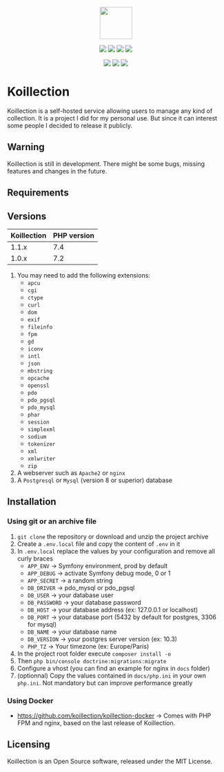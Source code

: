 <p align="center">
    <a href="https://koillection.github.io/" target="_blank">
        <img src="https://user-images.githubusercontent.com/20560781/80213166-0e560e00-8639-11ea-944e-4f79fdbcef55.png" width="75" height="75">
    </a>
</p>

<p align="center">
<img src="https://img.shields.io/github/license/koillection/koillection" />    
    <img src="https://img.shields.io/github/v/release/koillection/koillection" />
    <img src="https://img.shields.io/travis/koillection/koillection/master" />
    <img src="https://img.shields.io/scrutinizer/g/koillection/koillection" />    
</p>
<p align="center">
    <img src="https://img.shields.io/packagist/php-v/koillection/koillection" />    
    <img src="https://img.shields.io/badge/mysql-^8.0-blue" />
    <img src="https://img.shields.io/badge/postgresql-^10.0-blue" />    
<p>

# Koillection

Koillection is a self-hosted service allowing users to manage any kind of collection.
It is a project I did for my personal use. But since it can interest some people I decided to release it publicly. 

## Warning

Koillection is still in development. There might be some bugs, missing features and changes in the future.

## Requirements

## Versions

| Koillection | PHP version |
| ------------| ----------- |
| 1.1.x       | 7.4         |
| 1.0.x       | 7.2         |

1. You may need to add the following extensions:
    - `apcu`
    - `cgi`
    - `ctype`
    - `curl`
    - `dom`   
    - `exif`
    - `fileinfo`
    - `fpm`
    - `gd`
    - `iconv`
    - `intl`
    - `json`
    - `mbstring`    
    - `opcache`    
    - `openssl`
    - `pdo`    
    - `pdo_pgsql`
    - `pdo_mysql`    
    - `phar`
    - `session`
    - `simplexml`
    - `sodium`
    - `tokenizer`
    - `xml`
    - `xmlwriter`    
    - `zip`              
2. A webserver such as `Apache2` or `nginx` 
3. A `Postgresql` or `Mysql` (version 8 or superior) database

## Installation
### Using git or an archive file

1. `git clone` the repository or download and unzip the project archive
2. Create a `.env.local` file and copy the content of `.env` in it
3. In `.env.local` replace the values by your configuration and remove all curly braces
    - `APP_ENV` -> Symfony environment, prod by default
    - `APP_DEBUG` -> activate Symfony debug mode, 0 or 1
    - `APP_SECRET` -> a random string
    - `DB_DRIVER` -> pdo_mysql or pdo_pgsql
    - `DB_USER` -> your database user
    - `DB_PASSWORD` -> your database password
    - `DB_HOST` -> your database address (ex: 127.0.0.1 or localhost)
    - `DB_PORT` -> your database port (5432 by default for postgres, 3306 for mysql)
    - `DB_NAME` -> your database name
    - `DB_VERSION` -> your postgres server version (ex: 10.3)    
    - `PHP_TZ` -> Your timezone (ex: Europe/Paris)
4. In the project root folder execute `composer install -o`
5. Then `php bin/console doctrine:migrations:migrate`
6. Configure a vhost (you can find an example for nginx in `docs` folder)
7. (optionnal) Copy the values contained in `docs/php.ini` in your own `php.ini`. Not mandatory but can improve performance greatly 

### Using Docker
* https://github.com/koillection/koillection-docker ->  Comes with PHP FPM and nginx, based on the last release of Koillection.

## Licensing

Koillection is an Open Source software, released under the MIT License. 
